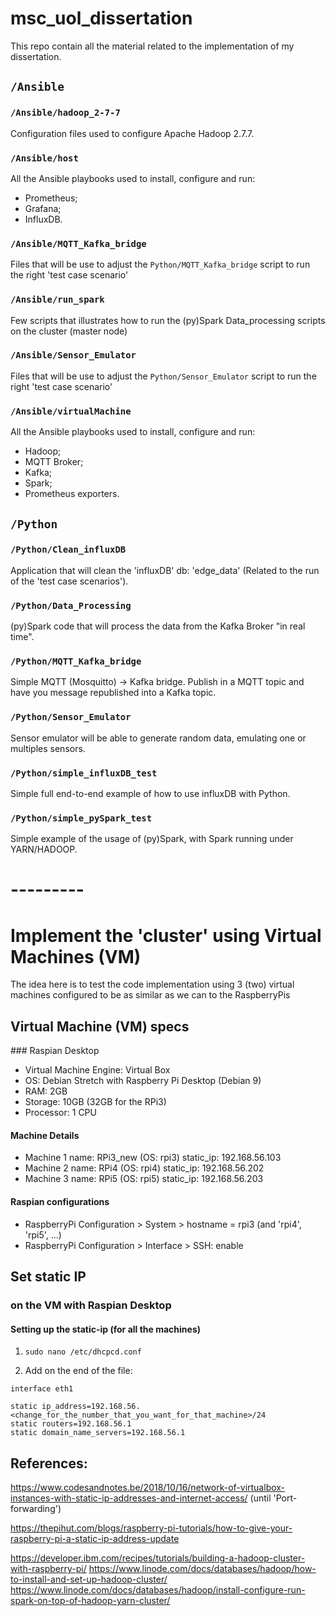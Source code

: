 # msc_uol_dissertation

This repo contain all the material related to the implementation of my dissertation.

## ```/Ansible```

### ```/Ansible/hadoop_2-7-7```

Configuration files used to configure Apache Hadoop 2.7.7.

### ```/Ansible/host```

All the Ansible playbooks used to install, configure and run:

- Prometheus;
- Grafana;
- InfluxDB.

### ```/Ansible/MQTT_Kafka_bridge```

Files that will be use to adjust the ```Python/MQTT_Kafka_bridge``` script to run the right 'test case scenario'

### ```/Ansible/run_spark```

Few scripts that illustrates how to run the (py)Spark Data_processing scripts on the cluster (master node)

### ```/Ansible/Sensor_Emulator```

Files that will be use to adjust the ```Python/Sensor_Emulator``` script to run the right 'test case scenario'

### ```/Ansible/virtualMachine```

All the Ansible playbooks used to install, configure and run:

- Hadoop;
- MQTT Broker;
- Kafka;
- Spark;
- Prometheus exporters.

## ```/Python```

### ```/Python/Clean_influxDB```

Application that will clean the 'influxDB' db: 'edge_data' (Related to the run of the 'test case scenarios').

### ```/Python/Data_Processing```

(py)Spark code that will process the data from the Kafka Broker "in real time".

### ```/Python/MQTT_Kafka_bridge```

Simple MQTT (Mosquitto) -> Kafka bridge. Publish in a MQTT topic and have you message republished into a Kafka topic.

### ```/Python/Sensor_Emulator```

Sensor emulator will be able to generate random data, emulating one or multiples sensors.

### ```/Python/simple_influxDB_test```

Simple full end-to-end example of how to use influxDB with Python.

### ```/Python/simple_pySpark_test```

Simple example of the usage of (py)Spark, with Spark running under YARN/HADOOP.


# ---------

# Implement the 'cluster' using Virtual Machines (VM)

The idea here is to test the code implementation using 3 (two) virtual machines configured to be as similar as we can to the RaspberryPis

## Virtual Machine (VM) specs

### Raspian Desktop

- Virtual Machine Engine: Virtual Box
- OS: Debian Stretch with Raspberry Pi Desktop (Debian 9)
- RAM: 2GB
- Storage: 10GB (32GB for the RPi3)
- Processor: 1 CPU

#### Machine Details

- Machine 1 name: RPi3_new (OS: rpi3) static_ip: 192.168.56.103
- Machine 2 name: RPi4 (OS: rpi4) static_ip: 192.168.56.202
- Machine 3 name: RPi5 (OS: rpi5) static_ip: 192.168.56.203

#### Raspian configurations

- RaspberryPi Configuration > System > hostname = rpi3 (and 'rpi4', 'rpi5', ...)
- RaspberryPi Configuration > Interface > SSH: enable

## Set static IP

### on the VM with Raspian Desktop

#### Setting up the static-ip (for all the machines)

1. ```sudo nano /etc/dhcpcd.conf```

2. Add on the end of the file:

```
interface eth1

static ip_address=192.168.56.<change_for_the_number_that_you_want_for_that_machine>/24
static routers=192.168.56.1
static domain_name_servers=192.168.56.1
```

## References:


https://www.codesandnotes.be/2018/10/16/network-of-virtualbox-instances-with-static-ip-addresses-and-internet-access/ (until 'Port-forwarding')


https://thepihut.com/blogs/raspberry-pi-tutorials/how-to-give-your-raspberry-pi-a-static-ip-address-update


https://developer.ibm.com/recipes/tutorials/building-a-hadoop-cluster-with-raspberry-pi/
https://www.linode.com/docs/databases/hadoop/how-to-install-and-set-up-hadoop-cluster/
https://www.linode.com/docs/databases/hadoop/install-configure-run-spark-on-top-of-hadoop-yarn-cluster/
